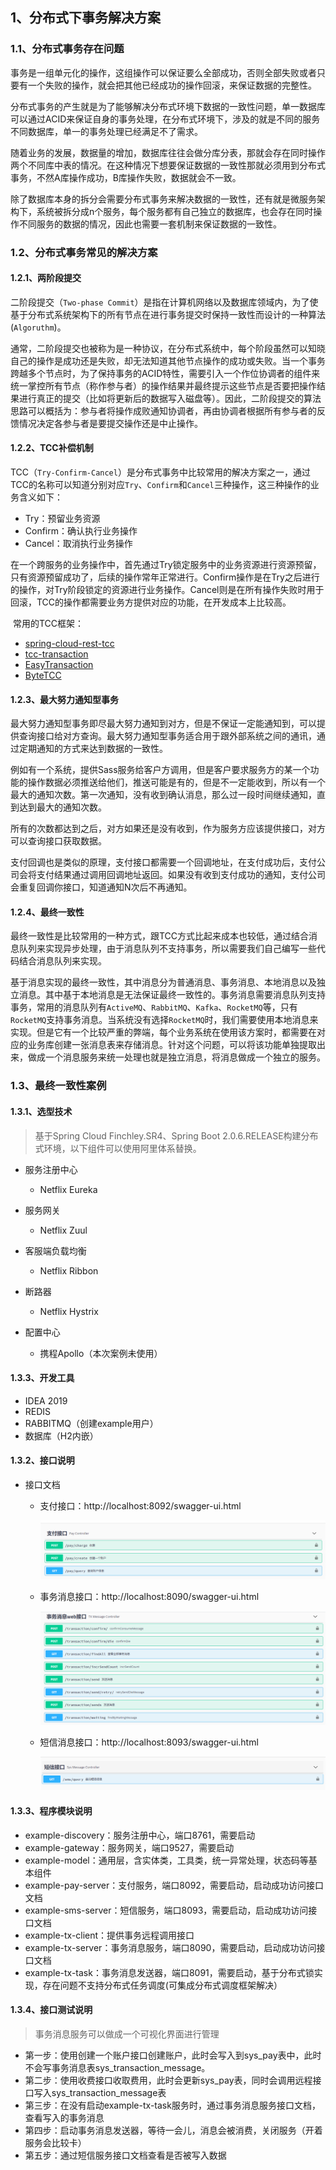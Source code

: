 ## 1、分布式下事务解决方案

### 1.1、分布式事务存在问题

​		事务是一组单元化的操作，这组操作可以保证要么全部成功，否则全部失败或者只要有一个失败的操作，就会把其他已经成功的操作回滚，来保证数据的完整性。

​		分布式事务的产生就是为了能够解决分布式环境下数据的一致性问题，单一数据库可以通过ACID来保证自身的事务处理，在分布式环境下，涉及的就是不同的服务不同数据库，单一的事务处理已经满足不了需求。

​		随着业务的发展，数据量的增加，数据库往往会做分库分表，那就会存在同时操作两个不同库中表的情况。在这种情况下想要保证数据的一致性那就必须用到分布式事务，不然A库操作成功，B库操作失败，数据就会不一致。

​		除了数据库本身的拆分会需要分布式事务来解决数据的一致性，还有就是微服务架构下，系统被拆分成n个服务，每个服务都有自己独立的数据库，也会存在同时操作不同服务的数据的情况，因此也需要一套机制来保证数据的一致性。

### 1.2、分布式事务常见的解决方案

#### 1.2.1、两阶段提交

​		二阶段提交（`Two-phase Commit`）是指在计算机网络以及数据库领域内，为了使基于分布式系统架构下的所有节点在进行事务提交时保持一致性而设计的一种算法(`Algoruthm`)。

​		通常，二阶段提交也被称为是一种协议，在分布式系统中，每个阶段虽然可以知晓自己的操作是成功还是失败，却无法知道其他节点操作的成功或失败。当一个事务跨越多个节点时，为了保持事务的ACID特性，需要引入一个作位协调者的组件来统一掌控所有节点（称作参与者）的操作结果并最终提示这些节点是否要把操作结果进行真正的提交（比如将更新后的数据写入磁盘等）。因此，二阶段提交的算法思路可以概括为：参与者将操作成败通知协调者，再由协调者根据所有参与者的反馈情况决定各参与者是要提交操作还是中止操作。

#### 1.2.2、TCC补偿机制

​		TCC（`Try-Confirm-Cancel`）是分布式事务中比较常用的解决方案之一，通过TCC的名称可以知道分别对应`Try`、`Confirm`和`Cancel`三种操作，这三种操作的业务含义如下：

- Try：预留业务资源
- Confirm：确认执行业务操作
- Cancel：取消执行业务操作

​		在一个跨服务的业务操作中，首先通过Try锁定服务中的业务资源进行资源预留，只有资源预留成功了，后续的操作常年正常进行。Confirm操作是在Try之后进行的操作，对Try阶段锁定的资源进行业务操作。Cancel则是在所有操作失败时用于回滚，TCC的操作都需要业务方提供对应的功能，在开发成本上比较高。

​		常用的TCC框架：

- [spring-cloud-rest-tcc](https://github.com/prontera/spring-cloud-rest-tcc)
- [tcc-transaction](https://github.com/changmingxie/tcc-transaction	)
- [EasyTransaction](https://github.com/QNJR-GROUP/EasyTransaction)
- [ByteTCC](https://github.com/liuyangming/ByteTCC	)

#### 1.2.3、最大努力通知型事务

​		最大努力通知型事务即尽最大努力通知到对方，但是不保证一定能通知到，可以提供查询接口给对方查询。最大努力通知型事务适合用于跟外部系统之间的通讯，通过定期通知的方式来达到数据的一致性。

​	   例如有一个系统，提供Sass服务给客户方调用，但是客户要求服务方的某一个功能的操作数据必须推送给他们，推送可能是有的，但是不一定能收到，所以有一个最大的通知次数。第一次通知，没有收到确认消息，那么过一段时间继续通知，直到达到最大的通知次数。

​		所有的次数都达到之后，对方如果还是没有收到，作为服务方应该提供接口，对方可以查询接口获取数据。

​		支付回调也是类似的原理，支付接口都需要一个回调地址，在支付成功后，支付公司会将支付结果通过调用回调地址返回。如果没有收到支付成功的通知，支付公司会重复回调你接口，知道通知N次后不再通知。

#### 1.2.4、最终一致性

​		最终一致性是比较常用的一种方式，跟TCC方式比起来成本也较低，通过结合消息队列来实现异步处理，由于消息队列不支持事务，所以需要我们自己编写一些代码结合消息队列来实现。

​		基于消息实现的最终一致性，其中消息分为普通消息、事务消息、本地消息以及独立消息。其中基于本地消息是无法保证最终一致性的。事务消息需要消息队列支持事务，常用的消息队列有`ActiveMQ`、`RabbitMQ`、`Kafka`、`RocketMQ`等，只有`RocketMQ`支持事务消息。当系统没有选择`RocketMQ`时，我们需要使用本地消息来实现。但是它有一个比较严重的弊端，每个业务系统在使用该方案时，都需要在对应的业务库创建一张消息表来存储消息。针对这个问题，可以将该功能单独提取出来，做成一个消息服务来统一处理也就是独立消息，将消息做成一个独立的服务。

### 1.3、最终一致性案例

#### 1.3.1、选型技术

> 基于Spring Cloud Finchley.SR4、Spring Boot 2.0.6.RELEASE构建分布式环境，以下组件可以使用阿里体系替换。

- 服务注册中心
  - Netflix Eureka
- 服务网关
  - Netflix Zuul
- 客服端负载均衡
  - Netflix Ribbon
- 断路器
  - Netflix Hystrix

- 配置中心
  - 携程Apollo（本次案例未使用）

#### 1.3.3、开发工具

- IDEA 2019
- REDIS
- RABBITMQ（创建example用户）
- 数据库（H2内嵌）

#### 1.3.2、接口说明

- 接口文档

  - 支付接口：http://localhost:8092/swagger-ui.html

    ![image-20200417104717686](README/image-20200417104717686.png)

  - 事务消息接口：http://localhost:8090/swagger-ui.html

    ![image-20200417114356515](README/image-20200417114356515.png)

  - 短信消息接口：http://localhost:8093/swagger-ui.html

    ![image-20200417113137134](README/image-20200417113137134.png)

#### 1.3.3、程序模块说明

- example-discovery：服务注册中心，端口8761，需要启动
- example-gateway：服务网关，端口9527，需要启动
- example-model：通用层，含实体类，工具类，统一异常处理，状态码等基本组件
- example-pay-server：支付服务，端口8092，需要启动，启动成功访问接口文档
- example-sms-server：短信服务，端口8093，需要启动，启动成功访问接口文档
- example-tx-client：提供事务远程调用接口
- example-tx-server：事务消息服务，端口8090，需要启动，启动成功访问接口文档
- example-tx-task：事务消息发送器，端口8091，需要启动，基于分布式锁实现，存在问题不支持分布式任务调度(可集成分布式调度框架解决）

#### 1.3.4、接口测试说明

> 事务消息服务可以做成一个可视化界面进行管理

- 第一步：使用创建一个账户接口创建账户，此时会写入到sys_pay表中，此时不会写事务消息表sys_transaction_message。
- 第二步：使用收费接口收取费用，此时会更新sys_pay表，同时会调用远程接口写入sys_transaction_message表
- 第三步：在没有启动example-tx-task服务时，通过事务消息服务接口文档，查看写入的事务消息
- 第四步：启动事务消息发送器，等待一会儿，消息会被消费，关闭服务（开着服务会比较卡）
- 第五步：通过短信服务接口文档查看是否被写入数据

